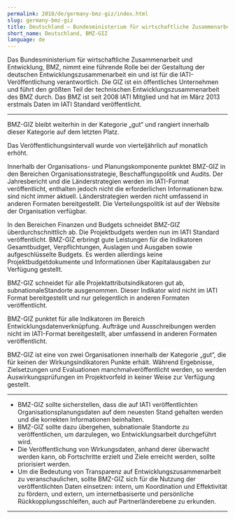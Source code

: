 ```yaml
---
permalink: 2018/de/germany-bmz-giz/index.html
slug: germany-bmz-giz
title: Deutschland – Bundesministerium für wirtschaftliche Zusammenarbeit und Entwicklung - GIZ (BMZ-GIZ)
short_name: Deutschland, BMZ-GIZ
language: de
---
```


Das Bundesministerium für wirtschaftliche Zusammenarbeit und Entwicklung, BMZ, nimmt eine führende Rolle bei der Gestaltung der deutschen Entwicklungszusammenarbeit ein und ist für die IATI-Veröffentlichung verantwortlich. Die GIZ ist ein öffentliches Unternehmen und führt den größten Teil der technischen Entwicklungszusammenarbeit des BMZ durch. Das BMZ ist seit 2008 IATI Mitglied und hat im März 2013 erstmals Daten im IATI Standard veröffentlicht.

---

BMZ-GIZ bleibt weiterhin in der Kategorie „gut“ und rangiert innerhalb dieser Kategorie auf dem letzten Platz.

Das Veröffentlichungsintervall wurde von vierteljährlich auf monatlich erhöht.

Innerhalb der Organisations- und Planungskomponente punktet BMZ-GIZ in den Bereichen Organisationsstrategie, Beschaffungspolitik und Audits. Der Jahresbericht und die Länderstrategien werden im IATI-Format veröffentlicht, enthalten jedoch nicht die erforderlichen Informationen bzw. sind nicht immer aktuell. Länderstrategien werden nicht umfassend in anderen Formaten bereitgestellt. Die Verteilungspolitik ist auf der Website der Organisation verfügbar.

In den Bereichen Finanzen und Budgets schneidet BMZ-GIZ überdurchschnittlich ab. Die Projektbudgets werden nun im IATI Standard veröffentlicht. BMZ-GIZ erbringt gute Leistungen für die Indikatoren Gesamtbudget, Verpflichtungen, Auslagen und Ausgaben sowie aufgeschlüsselte Budgets. Es werden allerdings keine Projektbudgetdokumente und Informationen über Kapitalausgaben zur Verfügung gestellt.

BMZ-GIZ schneidet für alle Projektattributsindikatoren gut ab, subnationaleStandorte ausgenommen. Dieser Indikator wird nicht im IATI Format bereitgestellt und nur gelegentlich in anderen Formaten veröffentlicht.

BMZ-GIZ punktet für alle Indikatoren im Bereich Entwicklungsdatenverknüpfung. Aufträge und Ausschreibungen werden nicht im IATI-Format bereitgestellt, aber umfassend in anderen Formaten veröffentlicht.

BMZ-GIZ ist eine von zwei Organisationen innerhalb der Kategorie „gut“, die für keinen der Wirkungsindikatoren Punkte erhält. Während Ergebnisse, Zielsetzungen und Evaluationen manchmalveröffentlicht werden, so werden Auswirkungsprüfungen im Projektvorfeld in keiner Weise zur Verfügung gestellt.

---

 * BMZ-GIZ sollte sicherstellen, dass die auf IATI veröffentlichten Organisationsplanungsdaten auf dem neuesten Stand gehalten werden und die korrekten Informationen beinhalten.
 * BMZ-GIZ sollte dazu übergehen, subnationale Standorte zu veröffentlichen, um darzulegen, wo Entwicklungsarbeit durchgeführt wird.
 * Die Veröffentlichung von Wirkungsdaten, anhand derer überwacht werden kann, ob Fortschritte erzielt und Ziele erreicht werden, sollte priorisiert werden.
 * Um die Bedeutung von Transparenz auf Entwicklungszusammenarbeit zu veranschaulichen, sollte BMZ-GIZ sich für die Nutzung der veröffentlichten Daten einsetzen: intern, um Koordination und Effektivität zu fördern, und extern, um internetbasiserte und persönliche Rückkopplungsschleifen, auch auf Partnerländerebene zu erkunden.

---
